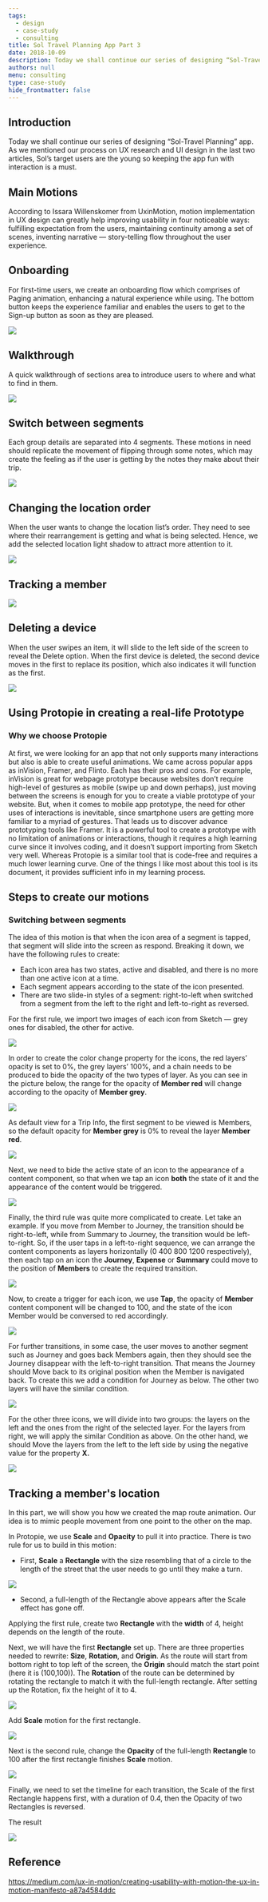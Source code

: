 ```yaml
---
tags: 
  - design
  - case-study
  - consulting
title: Sol Travel Planning App Part 3
date: 2018-10-09
description: Today we shall continue our series of designing “Sol-Travel Planning” app. As we mentioned our process on UX research and UI design in the last two articles, Sol’s target users are the young so keeping the app fun with interaction is a must.
authors: null
menu: consulting
type: case-study
hide_frontmatter: false
---
```


## Introduction
Today we shall continue our series of designing “Sol-Travel Planning” app. As we mentioned our process on UX research and UI design in the last two articles, Sol’s target users are the young so keeping the app fun with interaction is a must.

## Main Motions
According to Issara Willenskomer from UxinMotion, motion implementation in UX design can greatly help improving usability in four noticeable ways: fulfilling expectation from the users, maintaining continuity among a set of scenes, inventing narrative — story-telling flow throughout the user experience.

## Onboarding
For first-time users, we create an onboarding flow which comprises of Paging animation, enhancing a natural experience while using. The bottom button keeps the experience familiar and enables the users to get to the Sign-up button as soon as they are pleased.

![](assets/sol-travel-planning-app-part-3_sol-travel-planning-app---part-3_14d9f9541aaeb26c871f4fa91825dd71_md5.webp)

## Walkthrough
A quick walkthrough of sections area to introduce users to where and what to find in them.

![](assets/sol-travel-planning-app-part-3_sol-travel-planning-app---part-3_c24d81f2f29f609e390f93f854d133ed_md5.webp)

## Switch between segments
Each group details are separated into 4 segments. These motions in need should replicate the movement of flipping through some notes, which may create the feeling as if the user is getting by the notes they make about their trip.

![](assets/sol-travel-planning-app-part-3_sol-travel-planning-app---part-3_3ad5daddbed09129b1aae652828bb1ed_md5.webp)

## Changing the location order
When the user wants to change the location list’s order. They need to see where their rearrangement is getting and what is being selected. Hence, we add the selected location light shadow to attract more attention to it.

![](assets/sol-travel-planning-app-part-3_sol-travel-planning-app---part-3_dc7c1e5092085cfa983e7ff8e2e8f624_md5.webp)

## Tracking a member
![](assets/sol-travel-planning-app-part-3_sol-travel-planning-app---part-3_d3959a2647d201506a68a754df2d241f_md5.webp)

## Deleting a device
When the user swipes an item, it will slide to the left side of the screen to reveal the Delete option. When the first device is deleted, the second device moves in the first to replace its position, which also indicates it will function as the first.

![](assets/sol-travel-planning-app-part-3_sol-travel-planning-app---part-3_3601ea3b7924b28bf5b235a6c19075ab_md5.webp)

## Using Protopie in creating a real-life Prototype
### Why we choose Protopie
At first, we were looking for an app that not only supports many interactions but also is able to create useful animations. We came across popular apps as inVision, Framer, and Flinto. Each has their pros and cons. For example, inVision is great for webpage prototype because websites don’t require high-level of gestures as mobile (swipe up and down perhaps), just moving between the screens is enough for you to create a viable prototype of your website. But, when it comes to mobile app prototype, the need for other uses of interactions is inevitable, since smartphone users are getting more familiar to a myriad of gestures. That leads us to discover advance prototyping tools like Framer. It is a powerful tool to create a prototype with no limitation of animations or interactions, though it requires a high learning curve since it involves coding, and it doesn’t support importing from Sketch very well. Whereas Protopie is a similar tool that is code-free and requires a much lower learning curve. One of the things I like most about this tool is its document, it provides sufficient info in my learning process.

## Steps to create our motions
### Switching between segments
The idea of this motion is that when the icon area of a segment is tapped, that segment will slide into the screen as respond. Breaking it down, we have the following rules to create:
* Each icon area has two states, active and disabled, and there is no more than one active icon at a time.
* Each segment appears according to the state of the icon presented.
* There are two slide-in styles of a segment: right-to-left when switched from a segment from the left to the right and left-to-right as reversed.

For the first rule, we import two images of each icon from Sketch — grey ones for disabled, the other for active.

![](assets/sol-travel-planning-app-part-3_sol-travel-planning-app---part-3_5eae47b4fbc6fa636cd5441b1881e8ee_md5.webp)

In order to create the color change property for the icons, the red layers’ opacity is set to 0%, the grey layers’ 100%, and a chain needs to be produced to bide the opacity of the two types of layer. As you can see in the picture below, the range for the opacity of **Member red** will change according to the opacity of **Member grey**.

![](assets/sol-travel-planning-app-part-3_sol-travel-planning-app---part-3_a5a61528d08088ddca39a677269ac6c4_md5.webp)

As default view for a Trip Info, the first segment to be viewed is Members, so the default opacity for **Member grey** is 0% to reveal the layer **Member red**.

![](assets/sol-travel-planning-app-part-3_sol-travel-planning-app---part-3_6d86b971f9b0d3bcf2f87c83848ab205_md5.webp)

Next, we need to bide the active state of an icon to the appearance of a content component, so that when we tap an icon **both** the state of it and the appearance of the content would be triggered.

![](assets/sol-travel-planning-app-part-3_sol-travel-planning-app---part-3_5163ba11518b5bd5a5e2ae8a8f4dbcd6_md5.webp)

Finally, the third rule was quite more complicated to create. Let take an example. If you move from Member to Journey, the transition should be right-to-left, while from Summary to Journey, the transition would be left-to-right. So, if the user taps in a left-to-right sequence, we can arrange the content components as layers horizontally (0 400 800 1200 respectively), then each tap on an icon the **Journey**, **Expense** or **Summary** could move to the position of **Members** to create the required transition.

![](assets/sol-travel-planning-app-part-3_sol-travel-planning-app---part-3_fe8322f24df5c58f2acfa274152a12d2_md5.webp)

Now, to create a trigger for each icon, we use **Tap**, the opacity of **Member** content component will be changed to 100, and the state of the icon Member would be conversed to red accordingly.

![](assets/sol-travel-planning-app-part-3_sol-travel-planning-app---part-3_97d5d77fdbc818ab347db5b4eff14638_md5.webp)

For further transitions, in some case, the user moves to another segment such as Journey and goes back Members again, then they should see the Journey disappear with the left-to-right transition. That means the Journey should Move back to its original position when the Member is navigated back. To create this we add a condition for Journey as below. The other two layers will have the similar condition.

![](assets/sol-travel-planning-app-part-3_sol-travel-planning-app---part-3_7a9f346edd237c4ed63e8b516d6aa084_md5.webp)

For the other three icons, we will divide into two groups: the layers on the left and the ones from the right of the selected layer. For the layers from right, we will apply the similar Condition as above. On the other hand, we should Move the layers from the left to the left side by using the negative value for the property **X.**

![](assets/sol-travel-planning-app-part-3_sol-travel-planning-app---part-3_de284a24f1ff16799d6e69e2a2ddc8ed_md5.webp)

## Tracking a member's location
In this part, we will show you how we created the map route animation. Our idea is to mimic people movement from one point to the other on the map.

In Protopie, we use **Scale** and **Opacity** to pull it into practice. There is two rule for us to build in this motion:

* First, **Scale** a **Rectangle** with the size resembling that of a circle to the length of the street that the user needs to go until they make a turn.

![](assets/sol-travel-planning-app-part-3_sol-travel-planning-app---part-3_0725f47645d6f91d52bd6e0b7118b483_md5.webp)

* Second, a full-length of the Rectangle above appears after the Scale effect has gone off.

Applying the first rule, create two **Rectangle** with the **width** of 4, height depends on the length of the route.

Next, we will have the first **Rectangle** set up. There are three properties needed to rewrite: **Size**, **Rotation**, and **Origin**. As the route will start from bottom right to top left of the screen, the **Origin** should match the start point (here it is (100,100)). The **Rotation** of the route can be determined by rotating the rectangle to match it with the full-length rectangle. After setting up the Rotation, fix the height of it to 4.

![](assets/sol-travel-planning-app-part-3_sol-travel-planning-app---part-3_049aec052f82f1a0534af52965fc0b89_md5.webp)

Add **Scale** motion for the first rectangle.

![](assets/sol-travel-planning-app-part-3_sol-travel-planning-app---part-3_087684de10e4a8344d2e01e5d339466e_md5.webp)

Next is the second rule, change the **Opacity** of the full-length **Rectangle** to 100 after the first rectangle finishes **Scale** motion.

![](assets/sol-travel-planning-app-part-3_sol-travel-planning-app---part-3_f31f816ecb5d3312caa21b962ac6654d_md5.webp)

Finally, we need to set the timeline for each transition, the Scale of the first Rectangle happens first, with a duration of 0.4, then the Opacity of two Rectangles is reversed.

The result

![](assets/sol-travel-planning-app-part-3_sol-app.webp)

## Reference
https://medium.com/ux-in-motion/creating-usability-with-motion-the-ux-in-motion-manifesto-a87a4584ddc